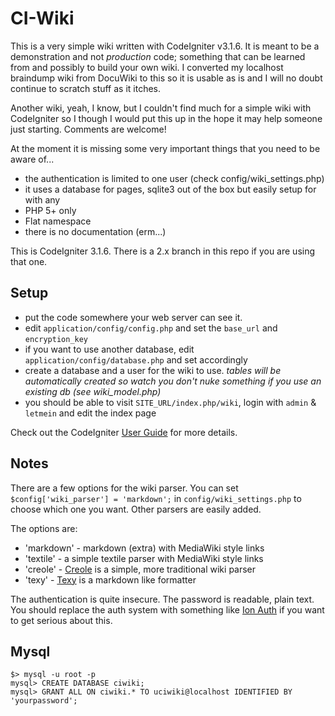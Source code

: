 CI-Wiki
======

This is a very simple wiki written with CodeIgniter v3.1.6. It is meant to be
a demonstration and not *production* code; something that can be learned
from and possibly to build your own wiki. I converted my localhost braindump
wiki from DocuWiki to this so it is usable as is and I will no doubt 
continue to scratch stuff as it itches.

Another wiki, yeah, I know, but I couldn't find much for a simple wiki with 
CodeIgniter so I though I would put this up in the hope it may help someone 
just starting. Comments are welcome!
 
At the moment it is missing some very important things that you need to be 
aware of...

  * the authentication is limited to one user (check config/wiki_settings.php)
  * it uses a database for pages, sqlite3 out of the box but easily setup for with any
  * PHP 5+ only
  * Flat namespace
  * there is no documentation (erm...)

This is CodeIgniter 3.1.6. There is a 2.x branch in this repo if you are using that one.

Setup
-----

 * put the code somewhere your web server can see it.
 * edit `application/config/config.php` and set the `base_url` and `encryption_key`
 * if you want to use another database, edit `application/config/database.php` and set accordingly
 * create a database and a user for the wiki to use. *tables will be automatically created so watch you don't nuke something if you use an existing db (see wiki_model.php)*
 * you should be able to visit `SITE_URL/index.php/wiki`, login with `admin` & `letmein`  and edit the index page

Check out the CodeIgniter [User Guide](http://codeigniter.com/user_guide/) for more details.

Notes
-----
 
There are a few options for the wiki parser. You can set
`$config['wiki_parser'] = 'markdown';` in `config/wiki_settings.php`
to choose which one you want. Other parsers are easily added.

The options are:
  
  * 'markdown' - markdown (extra) with MediaWiki style links
  * 'textile' - a simple textile parser with MediaWiki style links
  * 'creole' - [Creole](http://www.wikicreole.org/) is a simple, more traditional wiki parser
  * 'texy'  - [Texy](http://texy.info/en/) is a markdown like formatter

The authentication is quite insecure. The password is readable, plain text.
You should replace the auth system with something like 
[Ion Auth](https://github.com/benedmunds/CodeIgniter-Ion-Auth) if you want
to get serious about this.

Mysql
-----

    $> mysql -u root -p
    mysql> CREATE DATABASE ciwiki;
    mysql> GRANT ALL ON ciwiki.* TO uciwiki@localhost IDENTIFIED BY 'yourpassword';



